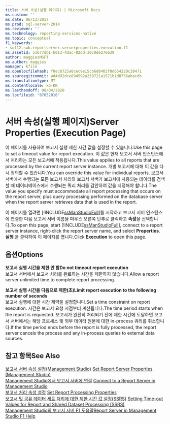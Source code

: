 ```yaml
---
title: 서버 속성(실행 페이지) | Microsoft Docs
ms.custom: ''
ms.date: 06/13/2017
ms.prod: sql-server-2014
ms.reviewer: ''
ms.technology: reporting-services-native
ms.topic: conceptual
f1_keywords:
- sql12.swb.reportserver.serverproperties.execution.f1
ms.assetid: 53b77db1-b013-4dac-82dd-30c0de276639
author: maggiesMSFT
ms.author: maggies
manager: kfile
ms.openlocfilehash: f0ec8725a0cec9e15cb6d8402f8d654320c38471
ms.sourcegitcommit: ad4d92dce894592a259721a1571b1d8736abacdb
ms.translationtype: MT
ms.contentlocale: ko-KR
ms.lasthandoff: 08/04/2020
ms.locfileid: "87652010"
---
```

# <a name="server-properties-execution-page"></a><span data-ttu-id="394b0-102">서버 속성(실행 페이지)</span><span class="sxs-lookup"><span data-stu-id="394b0-102">Server Properties (Execution Page)</span></span>
  <span data-ttu-id="394b0-103">이 페이지를 사용하여 보고서 실행 제한 시간 값을 설정할 수 있습니다.</span><span class="sxs-lookup"><span data-stu-id="394b0-103">Use this page to set a timeout value for report execution.</span></span> <span data-ttu-id="394b0-104">이 값은 현재 보고서 서버 인스턴스에서 처리하는 모든 보고서에 적용됩니다.</span><span class="sxs-lookup"><span data-stu-id="394b0-104">This value applies to all reports that are processed by the current report server instance.</span></span> <span data-ttu-id="394b0-105">개별 보고서에 대해 이 값을 다시 정의할 수 있습니다.</span><span class="sxs-lookup"><span data-stu-id="394b0-105">You can override this value for individual reports.</span></span> <span data-ttu-id="394b0-106">보고서 서버에서 수행되는 모든 보고서 처리와 보고서 서버가 보고서에 사용되는 데이터를 검색할 때 데이터베이스에서 수행되는 쿼리 처리를 감안하여 값을 지정해야 합니다.</span><span class="sxs-lookup"><span data-stu-id="394b0-106">The value you specify must accommodate all report processing that occurs on the report server, plus query processing performed on the database server when the report server retrieves data that is used in the report.</span></span>  
  
 <span data-ttu-id="394b0-107">이 페이지를 열려면 [!INCLUDE[ssManStudioFull](../../includes/ssmanstudiofull-md.md)]를 시작하고 보고서 서버 인스턴스에 연결한 다음 보고서 서버 이름을 마우스 오른쪽 단추로 클릭하고 **속성**을 선택합니다.</span><span class="sxs-lookup"><span data-stu-id="394b0-107">To open this page, start [!INCLUDE[ssManStudioFull](../../includes/ssmanstudiofull-md.md)], connect to a report server instance, right-click the report server name, and select **Properties**.</span></span> <span data-ttu-id="394b0-108">**실행** 을 클릭하여 이 페이지를 엽니다.</span><span class="sxs-lookup"><span data-stu-id="394b0-108">Click **Execution** to open this page.</span></span>  
  
## <a name="options"></a><span data-ttu-id="394b0-109">옵션</span><span class="sxs-lookup"><span data-stu-id="394b0-109">Options</span></span>  
 <span data-ttu-id="394b0-110">**보고서 실행 시간을 제한 안 함**</span><span class="sxs-lookup"><span data-stu-id="394b0-110">**Do not timeout report execution**</span></span>  
 <span data-ttu-id="394b0-111">보고서 서버에서 보고서 처리를 완료하는 시간을 제한하지 않습니다.</span><span class="sxs-lookup"><span data-stu-id="394b0-111">Allow a report server unlimited time to complete report processing.</span></span>  
  
 <span data-ttu-id="394b0-112">**보고서 실행 시간을 다음으로 제한(초)**</span><span class="sxs-lookup"><span data-stu-id="394b0-112">**Limit report execution to the following number of seconds**</span></span>  
 <span data-ttu-id="394b0-113">보고서 실행에 대한 시간 제약을 설정합니다.</span><span class="sxs-lookup"><span data-stu-id="394b0-113">Set a time constraint on report execution.</span></span> <span data-ttu-id="394b0-114">시간은 보고서 요청 시점부터 계산됩니다.</span><span class="sxs-lookup"><span data-stu-id="394b0-114">The time period starts when the report is requested.</span></span> <span data-ttu-id="394b0-115">보고서가 완전히 처리되기 전에 제한 시간에 도달하면 보고서 서버에서는 해당 프로세스 및 외부 데이터 원본에 대한 in-process 쿼리를 취소합니다.</span><span class="sxs-lookup"><span data-stu-id="394b0-115">If the time period ends before the report is fully processed, the report server cancels the process and any in-process queries to external data sources.</span></span>  
  
## <a name="see-also"></a><span data-ttu-id="394b0-116">참고 항목</span><span class="sxs-lookup"><span data-stu-id="394b0-116">See Also</span></span>  
 <span data-ttu-id="394b0-117">[보고서 서버 속성 설정&#40;Management Studio&#41;](set-report-server-properties-management-studio.md) </span><span class="sxs-lookup"><span data-stu-id="394b0-117">[Set Report Server Properties &#40;Management Studio&#41;](set-report-server-properties-management-studio.md) </span></span>  
 <span data-ttu-id="394b0-118">[Management Studio에서 보고서 서버에 연결](connect-to-a-report-server-in-management-studio.md) </span><span class="sxs-lookup"><span data-stu-id="394b0-118">[Connect to a Report Server in Management Studio](connect-to-a-report-server-in-management-studio.md) </span></span>  
 <span data-ttu-id="394b0-119">[보고서 처리 속성 설정](../report-server/set-report-processing-properties.md) </span><span class="sxs-lookup"><span data-stu-id="394b0-119">[Set Report Processing Properties](../report-server/set-report-processing-properties.md) </span></span>  
 <span data-ttu-id="394b0-120">[보고서 및 공유 데이터 세트 처리에 대한 제한 시간 값 설정&#40;SSRS&#41;](../report-server/setting-time-out-values-for-report-and-shared-dataset-processing-ssrs.md) </span><span class="sxs-lookup"><span data-stu-id="394b0-120">[Setting Time-out Values for Report and Shared Dataset Processing &#40;SSRS&#41;](../report-server/setting-time-out-values-for-report-and-shared-dataset-processing-ssrs.md) </span></span>  
 [<span data-ttu-id="394b0-121">Management Studio의 보고서 서버 F1 도움말</span><span class="sxs-lookup"><span data-stu-id="394b0-121">Report Server in Management Studio F1 Help</span></span>](report-server-in-management-studio-f1-help.md)  
  
  
